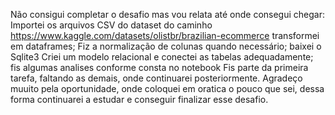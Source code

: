 Não consigui completar o desafio mas vou relata até onde consegui chegar:
Importei os arquivos CSV do dataset do caminho https://www.kaggle.com/datasets/olistbr/brazilian-ecommerce
transformei em dataframes;
Fiz a normalização de colunas quando necessário;
baixei o Sqlite3
Criei um modelo relacional e conectei as tabelas adequadamente;
fis algumas analises conforme consta no notebook
Fis parte da primeira tarefa, faltando as demais, onde continuarei posteriormente.
Agradeço muuito pela oportunidade, onde coloquei em oratica o pouco que sei, dessa forma continuarei a estudar e conseguir finalizar esse desafio.
